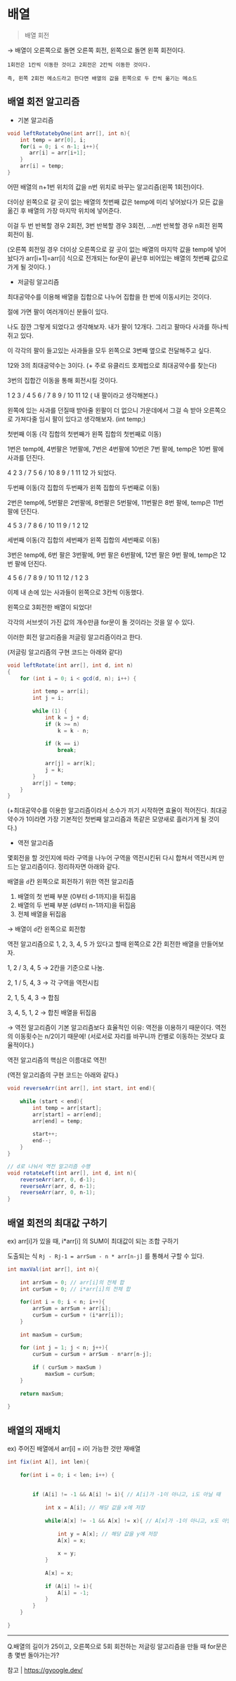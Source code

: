 # 배열

> 배열 회전
> 

→  배열이 오른쪽으로 돌면 오른쪽 회전, 왼쪽으로 돌면 왼쪽 회전이다.

    1회전은 1칸씩 이동한 것이고 2회전은 2칸씩 이동한 것이다.

    즉, 왼쪽 2회전 메소드라고 한다면 배열의 값을 왼쪽으로 두 칸씩 옮기는 메소드

## 배열 회전 알고리즘

- 기본 알고리즘

```java
void leftRotatebyOne(int arr[], int n){
    int temp = arr[0], i;
    for(i = 0; i < n-1; i++){
       arr[i] = arr[i+1];
    }
    arr[i] = temp;
}
```

어떤 배열의 n+1번 위치의 값을 n번 위치로 바꾸는 알고리즘(왼쪽 1회전)이다.

더이상 왼쪽으로 갈 곳이 없는 배열의 첫번째 값은 temp에 미리 넣어놨다가 모든 값을 옮긴 후 배열의 가장 마지막 위치에 넣어준다.

이걸 두 번 반복할 경우 2회전, 3번 반복할 경우 3회전, …n번 반복할 경우 n회전 왼쪽 회전이 됨.

(오른쪽 회전일 경우 더이상 오른쪽으로 갈 곳이 없는 배열의 마지막 값을  temp에 넣어놨다가 arr[i+1]=arr[i] 식으로 전개되는 for문이 끝난후 비어있는 배열의 첫번째 값으로 가게 될 것이다. )

- 저글링 알고리즘

최대공약수를 이용해 배열을 집합으로 나누어 집합을 한 번에 이동시키는 것이다.

절에 가면 팔이 여러개이신 분들이 있다.

나도 잠깐 그렇게 되었다고 생각해보자. 내가 팔이 12개다. 그리고 팔마다 사과를 하나씩 쥐고 있다.

이 각각의 팔이 들고있는 사과들을 모두 왼쪽으로 3번째 옆으로 전달해주고 싶다.

12와 3의 최대공약수는 3이다.  (+ 주로 유클리드 호제법으로 최대공약수를 찾는다)

3번의 집합간 이동을 통해 회전시킬 것이다.

1 2 3 / 4 5 6 / 7 8 9 / 10 11 12 ( 내 팔이라고 생각해본다.)

왼쪽에 있는 사과를 던질때 받아줄 왼팔이 더 없으니 가운데에서 그걸 슥 받아 오른쪽으로 가져다줄 임시 팔이 있다고 생각해보자. (int temp;)

첫번째 이동 (각 집합의 첫번째가 왼쪽 집합의 첫번째로 이동)

1번은 temp에, 4번팔은 1번팔에, 7번은 4번팔에 10번은 7번 팔에, temp은 10번 팔에 사과를 던진다.

4 2 3 / 7 5 6 / 10 8 9 / 1 11 12 가 되었다.

두번째 이동(각 집합의 두번째가 왼쪽 집합의 두번째로 이동)

2번은 temp에, 5번팔은 2번팔에, 8번팔은 5번팔에, 11번팔은 8번 팔에,  temp은 11번 팔에 던진다.

4 5 3 / 7 8 6 / 10 11 9 / 1 2 12

세번째 이동(각 집합의 세번째가 왼쪽 집합의 세번째로 이동)

3번은 temp에, 6번 팔은 3번팔에, 9번 팔은 6번팔에, 12번 팔은 9번 팔에, temp은 12번 팔에 던진다.

4 5 6 / 7 8 9 / 10 11 12 / 1 2 3

이제 내 손에 있는 사과들이 왼쪽으로 3칸씩 이동했다.

왼쪽으로 3회전한 배열이 되었다!

각각의 서브셋이 가진 값의 개수만큼 for문이 돌 것이라는 것을 알 수 있다.

이러한 회전 알고리즘을 저글링 알고리즘이라고 한다.

(저글링 알고리즘의 구현 코드는 아래와 같다)

```java
void leftRotate(int arr[], int d, int n) 
{ 
    for (int i = 0; i < gcd(d, n); i++) { 
       
        int temp = arr[i]; 
        int j = i; 
  
        while (1) { 
            int k = j + d; 
            if (k >= n) 
                k = k - n; 
  
            if (k == i) 
                break; 
  
            arr[j] = arr[k]; 
            j = k; 
        } 
        arr[j] = temp; 
    } 
} 
```

(+최대공약수를 이용한 알고리즘이라서 소수가 끼기 시작하면 효율이 적어진다. 최대공약수가 1이라면 가장 기본적인 첫번째 알고리즘과 똑같은 모양새로 흘러가게 될 것이다.)

- 역전 알고리즘

몇회전을 할 것인지에 따라 구역을 나누어 구역을 역전시킨뒤 다시 합쳐서 역전시켜 만드는 알고리즘이다. 정리하자면 아래와 같다.

배열을 `d`칸 왼쪽으로 회전하기 위한 역전 알고리즘

1. 배열의 첫 번째 부분 (0부터 d-1까지)을 뒤집음
2. 배열의 두 번째 부분 (d부터 n-1까지)을 뒤집음
3. 전체 배열을 뒤집음

→ 배열이 `d`칸 왼쪽으로 회전함

역전 알고리즘으로 1, 2, 3, 4, 5 가 있다고 할때 왼쪽으로 2칸 회전한 배열을 만들어보자.

1, 2 / 3, 4, 5  → 2칸을 기준으로 나눔.

2, 1 / 5, 4, 3 → 각 구역을 역전시킴

2, 1, 5, 4, 3 → 합침

3, 4, 5, 1, 2 → 합친 배열을 뒤집음

→ 역전 알고리즘이 기본 알고리즘보다 효율적인 이유: 역전을 이용하기 때문이다. 역전의 이동횟수는 n/2이기 때문에! (서로서로 자리를 바꾸니까 칸별로 이동하는 것보다 효율적이다.) 

역전 알고리즘의 핵심은 이름대로 역전!

(역전 알고리즘의 구현 코드는 아래와 같다.)

```java
void reverseArr(int arr[], int start, int end){
    
    while (start < end){
        int temp = arr[start];
        arr[start] = arr[end];
        arr[end] = temp;
        
        start++;
        end--;
    }
}

// d로 나눠서 역전 알고리즘 수행
void rotateLeft(int arr[], int d, int n){
    reverseArr(arr, 0, d-1);
    reverseArr(arr, d, n-1);
    reverseArr(arr, 0, n-1);
}
```

## 배열 회전의 최대값 구하기

ex) arr[i]가 있을 때, i*arr[i] 의 SUM이 최대값이 되는 조합 구하기

도출되는 식 `Rj - Rj-1 = arrSum - n * arr[n-j]` 를 통해서 구할 수 있다.

```java
int maxVal(int arr[], int n){
    
    int arrSum = 0; // arr[i]의 전체 합
    int curSum = 0; // i*arr[i]의 전체 합
    
    for(int i = 0; i < n; i++){
        arrSum = arrSum + arr[i];
        curSum = curSum + (i*arr[i]);
    }
    
    int maxSum = curSum;
    
    for (int j = 1; j < n; j++){
        curSum = curSum + arrSum - n*arr[n-j];
        
        if ( curSum > maxSum )
            maxSum = curSum;
    }
    
    return maxSum;
    
}
```

## 배열의 재배치

ex) 주어진 배열에서 arr[i] = i이 가능한 것만 재배열

```java
int fix(int A[], int len){
    
    for(int i = 0; i < len; i++) {
        
        
        if (A[i] != -1 && A[i] != i){ // A[i]가 -1이 아니고, i도 아닐 때
            
            int x = A[i]; // 해당 값을 x에 저장
            
            while(A[x] != -1 && A[x] != x){ // A[x]가 -1이 아니고, x도 아닐 때
                
                int y = A[x]; // 해당 값을 y에 저장
                A[x] = x; 
                
                x = y;
            }
            
            A[x] = x;
            
            if (A[i] != i){
                A[i] = -1;
            }
        }
    }
    
}

```

---
Q.배열의 길이가 25이고, 오른쪽으로 5회 회전하는 저글링 알고리즘을 만들 때 for문은 총 몇번 돌아가는가?

 

참고 | https://gyoogle.dev/
